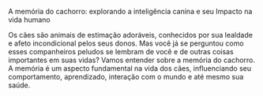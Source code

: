 

A memória do cachorro: explorando a inteligência canina e seu Impacto na vida humano
  
Os cães são animais de estimação adoráveis, conhecidos por sua lealdade e afeto incondicional pelos seus donos. Mas você já se perguntou como esses companheiros peludos se lembram de você e de outras coisas importantes em suas vidas? Vamos entender sobre a memória do cachorro.
A memória é um aspecto fundamental na vida dos cães, influenciando seu comportamento, aprendizado, interação com o mundo e até mesmo sua saúde.

